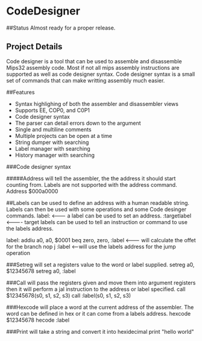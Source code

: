 # CodeDesigner

##Status
Almost ready for a proper release.

## Project Details
Code designer is a tool that can be used to assemble and disassemble Mips32 assembly code. Most if not all mips assembly instructions are supported as well as code designer syntax. Code designer syntax is a small set of commands that can make writting assembly much easier.

##Features
* Syntax highlighing of both the assembler and disassembler views
* Supports EE, COP0, and C0P1
* Code designer syntax
* The parser can detail errors down to the argument
* Single and multiline comments
* Multiple projects can be open at a time
* String dumper with searching
* Label manager with searching
* History manager with searching

###Code designer syntax

#####Address 
will tell the assembler, the the address it should start counting from. Labels are not supported with the address command.
Address $000a0000

##Labels 
can be used to define an address with a human readable string. Labels can then be used with some operations and some Code desinger commands.
label: <--- a label can be used to set an address.
:targetlabel <---- target labels can be used to tell an instruction or command to use the labels address.

label:
addiu a0, a0, $0001
beq zero, zero, :label <--- will calculate the offet for the branch
nop
j :label <--will use the labels address for the jump operation

###Setreg 
will set a registers value to the word or label supplied.
setreg a0, $12345678
setreg a0, :label

###Call 
will pass the registers given and move them into argument registers then it will perform a jal instruction to the address or label specified.
call $12345678(s0, s1, s2, s3)
call :label(s0, s1, s2, s3)

###Hexcode 
will place a word at the current address of the assembler. The word can be defined in hex or it can come from a labels address.
hexcode $12345678
hecode :label

###Print will take a string and convert it into hexidecimal
print "hello world"


